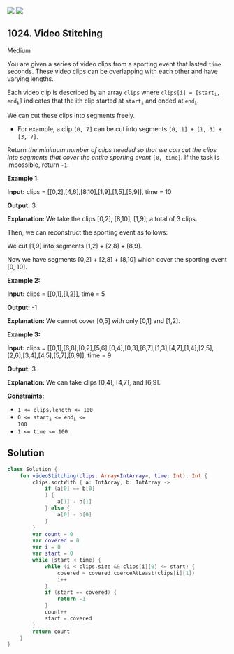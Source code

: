 [![](https://img.shields.io/github/stars/javadev/LeetCode-in-Kotlin?label=Stars&style=flat-square)](https://github.com/javadev/LeetCode-in-Kotlin)
[![](https://img.shields.io/github/forks/javadev/LeetCode-in-Kotlin?label=Fork%20me%20on%20GitHub%20&style=flat-square)](https://github.com/javadev/LeetCode-in-Kotlin/fork)

## 1024\. Video Stitching

Medium

You are given a series of video clips from a sporting event that lasted `time` seconds. These video clips can be overlapping with each other and have varying lengths.

Each video clip is described by an array `clips` where <code>clips[i] = [start<sub>i</sub>, end<sub>i</sub>]</code> indicates that the ith clip started at <code>start<sub>i</sub></code> and ended at <code>end<sub>i</sub></code>.

We can cut these clips into segments freely.

*   For example, a clip `[0, 7]` can be cut into segments `[0, 1] + [1, 3] + [3, 7]`.

Return _the minimum number of clips needed so that we can cut the clips into segments that cover the entire sporting event_ `[0, time]`. If the task is impossible, return `-1`.

**Example 1:**

**Input:** clips = \[\[0,2],[4,6],[8,10],[1,9],[1,5],[5,9]], time = 10

**Output:** 3

**Explanation:** We take the clips [0,2], [8,10], [1,9]; a total of 3 clips. 

Then, we can reconstruct the sporting event as follows:

We cut [1,9] into segments [1,2] + [2,8] + [8,9]. 

Now we have segments [0,2] + [2,8] + [8,10] which cover the sporting event [0, 10].

**Example 2:**

**Input:** clips = \[\[0,1],[1,2]], time = 5

**Output:** -1

**Explanation:** We cannot cover [0,5] with only [0,1] and [1,2].

**Example 3:**

**Input:** clips = \[\[0,1],[6,8],[0,2],[5,6],[0,4],[0,3],[6,7],[1,3],[4,7],[1,4],[2,5],[2,6],[3,4],[4,5],[5,7],[6,9]], time = 9

**Output:** 3

**Explanation:** We can take clips [0,4], [4,7], and [6,9].

**Constraints:**

*   `1 <= clips.length <= 100`
*   <code>0 <= start<sub>i</sub> <= end<sub>i</sub> <= 100</code>
*   `1 <= time <= 100`

## Solution

```kotlin
class Solution {
    fun videoStitching(clips: Array<IntArray>, time: Int): Int {
        clips.sortWith { a: IntArray, b: IntArray ->
            if (a[0] == b[0]
            ) {
                a[1] - b[1]
            } else {
                a[0] - b[0]
            }
        }
        var count = 0
        var covered = 0
        var i = 0
        var start = 0
        while (start < time) {
            while (i < clips.size && clips[i][0] <= start) {
                covered = covered.coerceAtLeast(clips[i][1])
                i++
            }
            if (start == covered) {
                return -1
            }
            count++
            start = covered
        }
        return count
    }
}
```
